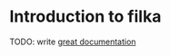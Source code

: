 # Introduction to filka

TODO: write [great documentation](http://jacobian.org/writing/what-to-write/)
